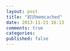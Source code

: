 ```yaml
---
layout: post
title: "初识memcached"
date: 2013-11-21 16:13
comments: true
categories: 
published: false
---
```


